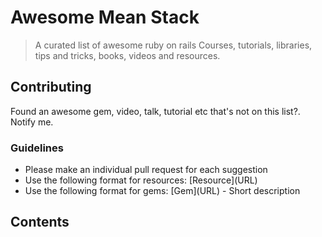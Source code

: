 # Awesome Mean Stack

> A curated list of awesome ruby on rails Courses, tutorials, libraries, tips and tricks, books, videos and resources.

## Contributing

Found an awesome gem, video, talk, tutorial etc that's not on this list?. Notify me.

### Guidelines

* Please make an individual pull request for each suggestion
* Use the following format for resources: \[Resource\]\(URL\)
* Use the following format for gems: \[Gem\]\(URL\) - Short description

## Contents